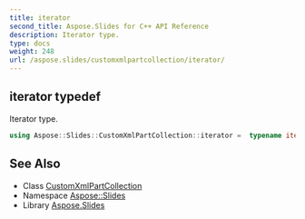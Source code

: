 ```yaml
---
title: iterator
second_title: Aspose.Slides for C++ API Reference
description: Iterator type.
type: docs
weight: 248
url: /aspose.slides/customxmlpartcollection/iterator/
---
```

## iterator typedef


Iterator type.

```cpp
using Aspose::Slides::CustomXmlPartCollection::iterator =  typename iterator_holder_type::iterator
```

## See Also

* Class [CustomXmlPartCollection](../)
* Namespace [Aspose::Slides](../../)
* Library [Aspose.Slides](../../../)